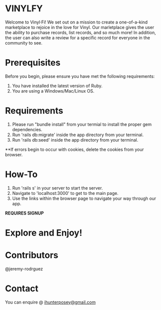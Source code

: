 # VINYLFY

Welcome to Vinyl·Fi! We set out on a mission to create a one-of-a-kind marketplace to rejoice in the love for Vinyl. Our marletplace gives the user the ability to purchase records, list records, and so much more! In addition, the user can also write a review for a specific record for everyone in the community to see.

# Prerequisites

Before you begin, please ensure you have met the following requirements:

1. You have installed the latest version of Ruby.
2. You are using a Windows/Mac/Linux OS.

# Requirements

1. Please run "bundle install" from your termial to install the proper gem dependencies.
2. Run 'rails db:migrate' inside the app directory from your terminal.
3. Run 'rails db:seed' inside the app directory from your terminal.

**If errors begin to occur with cookies, delete the cookies from your browser.

# How-To

1. Run 'rails s' in your server to start the server.
2. Navigate to 'localhost:3000' to get to the main page.
3. Use the links within the browser page to navigate your way through our app.

**REQUIRES SIGNUP**

# Explore and Enjoy!

# Contributors
@jeremy-rodrguez

# Contact
You can enquire @ ihunterposey@gmail.com
